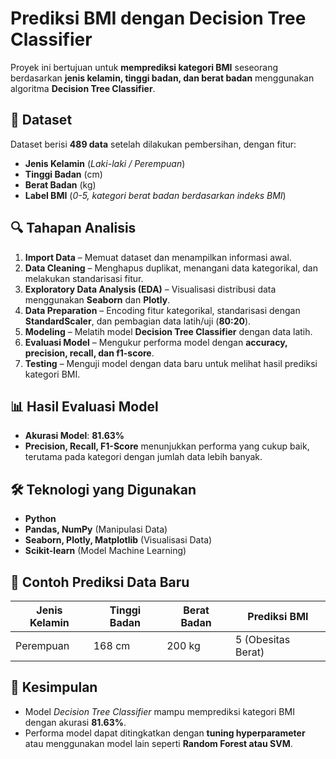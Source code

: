 # **Prediksi BMI dengan Decision Tree Classifier**  

Proyek ini bertujuan untuk **memprediksi kategori BMI** seseorang berdasarkan **jenis kelamin, tinggi badan, dan berat badan** menggunakan algoritma **Decision Tree Classifier**.  

## 📌 **Dataset**  
Dataset berisi **489 data** setelah dilakukan pembersihan, dengan fitur:  
- **Jenis Kelamin** (*Laki-laki / Perempuan*)  
- **Tinggi Badan** (cm)  
- **Berat Badan** (kg)  
- **Label BMI** (*0-5, kategori berat badan berdasarkan indeks BMI*)  

## 🔍 **Tahapan Analisis**  
1. **Import Data** – Memuat dataset dan menampilkan informasi awal.  
2. **Data Cleaning** – Menghapus duplikat, menangani data kategorikal, dan melakukan standarisasi fitur.  
3. **Exploratory Data Analysis (EDA)** – Visualisasi distribusi data menggunakan **Seaborn** dan **Plotly**.  
4. **Data Preparation** – Encoding fitur kategorikal, standarisasi dengan **StandardScaler**, dan pembagian data latih/uji (**80:20**).  
5. **Modeling** – Melatih model **Decision Tree Classifier** dengan data latih.  
6. **Evaluasi Model** – Mengukur performa model dengan **accuracy, precision, recall, dan f1-score**.  
7. **Testing** – Menguji model dengan data baru untuk melihat hasil prediksi kategori BMI.  

## 📊 **Hasil Evaluasi Model**  
- **Akurasi Model**: **81.63%**  
- **Precision, Recall, F1-Score** menunjukkan performa yang cukup baik, terutama pada kategori dengan jumlah data lebih banyak.  

## 🛠 **Teknologi yang Digunakan**  
- **Python**  
- **Pandas, NumPy** (Manipulasi Data)  
- **Seaborn, Plotly, Matplotlib** (Visualisasi Data)  
- **Scikit-learn** (Model Machine Learning)  


## 📌 **Contoh Prediksi Data Baru**  
| Jenis Kelamin | Tinggi Badan | Berat Badan | Prediksi BMI |
|--------------|-------------|-------------|-------------|
| Perempuan | 168 cm | 200 kg | 5 (Obesitas Berat) |

## 📢 **Kesimpulan**  
- Model *Decision Tree Classifier* mampu memprediksi kategori BMI dengan akurasi **81.63%**.  
- Performa model dapat ditingkatkan dengan **tuning hyperparameter** atau menggunakan model lain seperti **Random Forest atau SVM**.  
